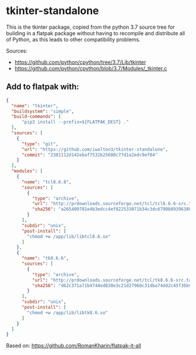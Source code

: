 # tkinter-standalone

This is the tkinter package, copied from the python 3.7 source tree for building
in a flatpak package without having to recompile and distribute all of Python, as
this leads to other compatibility problems.

Sources:
 - https://github.com/python/cpython/tree/3.7/Lib/tkinter
 - https://github.com/python/cpython/blob/3.7/Modules/_tkinter.c

## Add to flatpak with:

```json
{
  "name": "tkinter",
  "buildsystem": "simple",
  "build-commands": [
      "pip3 install --prefix=${FLATPAK_DEST} ."
  ],
  "sources": [
    {
      "type": "git",
      "url": "https://github.com/iwalton3/tkinter-standalone",
      "commit": "2301112d142ebaf7532b25600c77d1a2edc9ef04"
    }
  ],
  "modules": [
    {
      "name": "tcl8.6.8",
      "sources": [
        {
          "type": "archive",
          "url": "http://prdownloads.sourceforge.net/tcl/tcl8.6.6-src.tar.gz",
          "sha256": "a265409781e4b3edcc4ef822533071b34c3dc6790b893963809b9fe221befe07"
        }
      ],
      "subdir": "unix",
      "post-install": [
        "chmod +w /app/lib/libtcl8.6.so"
      ]
    },
    {
      "name": "tk8.6.6",
      "sources": [
        {
          "type": "archive",
          "url": "http://prdownloads.sourceforge.net/tcl/tk8.6.6-src.tar.gz",
          "sha256": "d62c371a71b4744ed830e3c21d27968c31dba74dd2c45f36b9b071e6d88eb19d"
        }
      ],
      "subdir": "unix",
      "post-install": [
        "chmod +w /app/lib/libtk8.6.so"
      ]
    }
  ]
}
```

Based on: https://github.com/RomanKharin/flatpak-it-all

